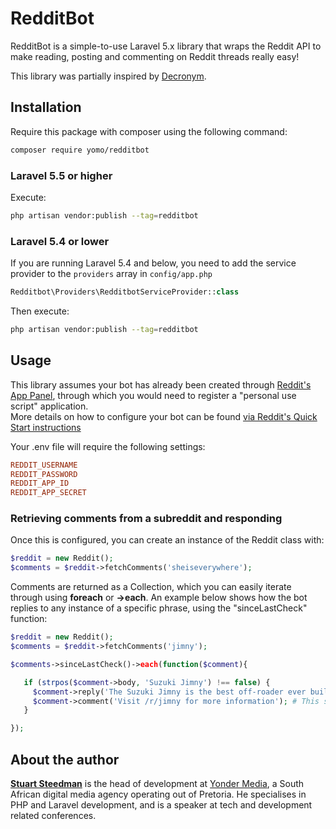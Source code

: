 # RedditBot

RedditBot is a simple-to-use Laravel 5.x library that wraps the Reddit API to make reading, posting and commenting on Reddit threads really easy!

This library was partially inspired by [Decronym](https://gist.github.com/Two9A/1d976f9b7441694162c8).

## Installation
Require this package with composer using the following command:
```bash
composer require yomo/redditbot
```

### Laravel 5.5 or higher

Execute:
```bash
php artisan vendor:publish --tag=redditbot
```


### Laravel 5.4 or lower
If you are running Laravel 5.4 and below, you need to add the service provider to the `providers` array in `config/app.php`
```php
Redditbot\Providers\RedditbotServiceProvider::class
```

Then execute:
```bash
php artisan vendor:publish --tag=redditbot
```

## Usage

This library assumes your bot has already been created through [Reddit's App Panel](https://www.reddit.com/prefs/apps/), through which you would need to register a "personal use script" application.  
More details on how to configure your bot can be found [via Reddit's Quick Start instructions](https://github.com/reddit-archive/reddit/wiki/OAuth2-Quick-Start-Example) 

Your .env file will require the following settings:

```ini
REDDIT_USERNAME
REDDIT_PASSWORD
REDDIT_APP_ID
REDDIT_APP_SECRET
```

### Retrieving comments from a subreddit and responding

Once this is configured, you can create an instance of the Reddit class with:

```php
$reddit = new Reddit();
$comments = $reddit->fetchComments('sheiseverywhere');
```

Comments are returned as a Collection, which you can easily iterate through using **foreach** or **->each**.
An example below shows how the bot replies to any instance of a specific phrase, using the "sinceLastCheck" function:

```php
$reddit = new Reddit();
$comments = $reddit->fetchComments('jimny');

$comments->sinceLastCheck()->each(function($comment){

   if (strpos($comment->body, 'Suzuki Jimny') !== false) {
     $comment->reply('The Suzuki Jimny is the best off-roader ever built');   # This replies to the specific comment
     $comment->comment('Visit /r/jimny for more information'); # This submits a top-level post to the main thread
   }

});
```

## About the author

[**Stuart Steedman**](https://www.linkedin.com/in/stuart-steedman-b612a537/) is the head of development at [Yonder Media](http://www.yonder.co.za), a South African digital media agency operating out of Pretoria.
He specialises in PHP and Laravel development, and is a speaker at tech and development related conferences.
